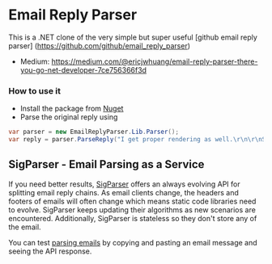# Email Reply Parser

This is a .NET clone of the very simple but super useful [github email reply parser] (https://github.com/github/email_reply_parser)
- Medium: https://medium.com/@ericjwhuang/email-reply-parser-there-you-go-net-developer-7ce756366f3d

### How to use it
- Install the package from [Nuget](https://www.nuget.org/packages/EmailReplyParser.NET)
- Parse the original reply using
```c#
var parser = new EmailReplyParser.Lib.Parser();
var reply = parser.ParseReply("I get proper rendering as well.\r\n\r\nSent from a magnificent torch of pixels\r\n\r\nOn Dec 16, 2011, at 12:47 PM, Corey Donohoe\r\n<reply@reply.github.com>\r\nwrote:\r\n\r\n> Was this caching related or fixed already?  I get proper rendering here.\r\n>\r\n> ![](https://img.skitch.com/20111216-m9munqjsy112yqap5cjee5wr6c.jpg)\r\n>\r\n> ---\r\n> Reply to this email directly or view it on GitHub:\r\n> https://github.com/github/github/issues/2278#issuecomment-3182418");
```

## SigParser - Email Parsing as a Service

If you need better results, [SigParser](https://sigparser.com/try?aff=ericjwhuang) offers an always evolving API for splitting email reply chains. As email clients change, the headers and footers of emails will often change which means static code libraries need to evolve. SigParser keeps updating their algorithms as new scenarios are encountered. Additionally, SigParser is stateless so they don't store any of the email.

You can test [parsing emails](https://sigparser.com/try?aff=ericjwhuang) by copying and pasting an email message and seeing the API response. 

